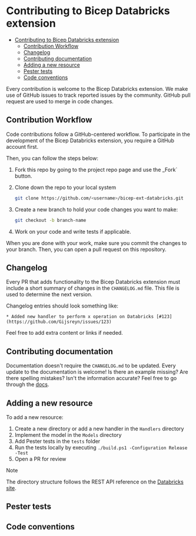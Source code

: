 # Contributing to Bicep Databricks extension

<!-- markdownlint-disable MD007 -->
- [Contributing to Bicep Databricks extension](#contributing-to-bicep-databricks-extension)
  - [Contribution Workflow](#contribution-workflow)
  - [Changelog](#changelog)
  - [Contributing documentation](#contributing-documentation)
  - [Adding a new resource](#adding-a-new-resource)
  - [Pester tests](#pester-tests)
  - [Code conventions](#code-conventions)

Every contribution is welcome to the Bicep Databricks extension.
We make use of GitHub issues to track reported issues by the community.
GitHub pull request are used to merge in code changes.

## Contribution Workflow

Code contributions follow a GitHub-centered workflow. To participate in
the development of the Bicep Databricks extension, you require a GitHub account first.

Then, you can follow the steps below:

1. Fork this repo by going to the project repo page and use the _Fork` button.
2. Clone down the repo to your local system

    ```bash
    git clone https://github.com/<username>/bicep-ext-databricks.git
    ```

3. Create a new branch to hold your code changes you want to make:

    ```bash
    git checkout -b branch-name
    ```

4. Work on your code and write tests if applicable.

When you are done with your work, make sure you commit the changes to
your branch. Then, you can open a pull request on this repository.

## Changelog

Every PR that adds functionality to the Bicep Databricks extension must
include a short summary of changes in the `CHANGELOG.md` file. This file
is used to determine the next version.

Changelog entries should look something like:

```plaintext
* Added new handler to perform x operation on Databricks [#123](https://github.com/Gijsreyn/issues/123)
```

Feel free to add extra content or links if needed.

## Contributing documentation

Documentation doesn't require the `CHANGELOG.md` to be updated. Every update
to the documentation is welcome! Is there an example missing? Are there spelling
mistakes? Isn't the information accurate? Feel free to go through the [docs][00].

## Adding a new resource

To add a new resource:

1. Create a new directory or add a new handler in the `Handlers` directory
2. Implement the model in the `Models` directory
3. Add Pester tests in the `tests` folder
4. Run the tests locally by executing `./build.ps1 -Configuration Release -Test`
5. Open a PR for review

> [!NOTE]
> The directory structure follows the REST API reference on the [Databricks site][01].

## Pester tests

<!-- TODO: Write about tests -->

## Code conventions

<!-- TODO: Write about conventions -->

<!-- Link reference definitions -->
[00]: ./docs/index.md
[01]: https://docs.databricks.com/api/azure/workspace/introduction
